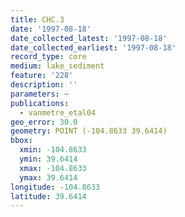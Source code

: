 ```yaml
---
title: CHC.3
date: '1997-08-18'
date_collected_latest: '1997-08-18'
date_collected_earliest: '1997-08-18'
record_type: core
medium: lake_sediment
feature: '228'
description: ''
parameters: ~
publications:
  - vanmetre_etal04
geo_error: 30.0
geometry: POINT (-104.8633 39.6414)
bbox:
  xmin: -104.8633
  ymin: 39.6414
  xmax: -104.8633
  ymax: 39.6414
longitude: -104.8633
latitude: 39.6414
---
```

